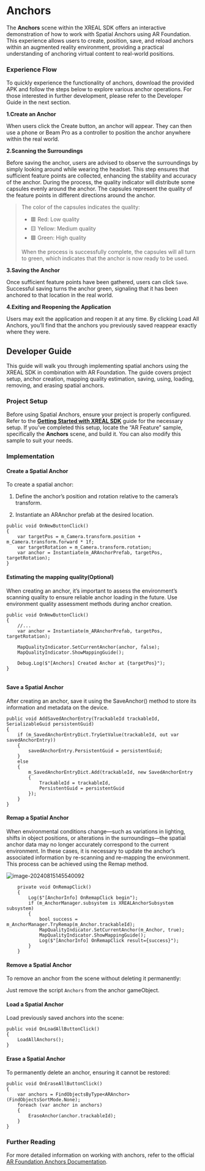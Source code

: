 # Anchors

The **Anchors** scene within the XREAL SDK offers an interactive demonstration of how to work with Spatial Anchors using AR Foundation. This experience allows users to create, position, save, and reload anchors within an augmented reality environment, providing a practical understanding of anchoring virtual content to real-world positions.

### Experience Flow

To quickly experience the functionality of anchors, download the provided APK and follow the steps below to explore various anchor operations. For those interested in further development, please refer to the Developer Guide in the next section.

**1.Create an Anchor** 

When users click the Create button, an anchor will appear. They can then use a phone or Beam Pro as a controller to position the anchor anywhere within the real world.

**2.Scanning the Surroundings** 

Before saving the anchor, users are advised to observe the surroundings by simply looking around while wearing the headset. This step ensures that sufficient feature points are collected, enhancing the stability and accuracy of the anchor. During the process, the quality indicator will distribute some capsules evenly around the anchor. The capsules represent the quality of the feature points in different directions around the anchor.

> The color of the capsules indicates the quality:
>
> - 🟥 Red: Low quality
> - 🟨 Yellow: Medium quality
> - 🟩 Green: High quality
>
> When the process is successfully complete, the capsules will all turn to green, which indicates that the anchor is now ready to be used.

**3.Saving the Anchor** 

Once sufficient feature points have been gathered, users can click `Save`. Successful saving turns the anchor green, signaling that it has been anchored to that location in the real world.

**4.Exiting and Reopening the Application** 

Users may exit the application and reopen it at any time. By clicking Load All Anchors, you’ll find that the anchors you previously saved reappear exactly where they were.

## Developer Guide

This guide will walk you through implementing spatial anchors using the XREAL SDK in combination with AR Foundation. The guide covers project setup, anchor creation, mapping quality estimation, saving, using, loading, removing, and erasing spatial anchors.

### Project Setup

Before using Spatial Anchors, ensure your project is properly configured. Refer to the [**Getting Started with XREAL SDK**](../02_Getting%20Started%20with%20XREAL%20SDK.md) guide for the necessary setup. If you’ve completed this setup, locate the “AR Feature” sample, specifically the **Anchors** scene, and build it. You can also modify this sample to suit your needs.

### Implementation

#### Create a Spatial Anchor

To create a spatial anchor:

1. Define the anchor’s position and rotation relative to the camera’s transform.

2. Instantiate an ARAnchor prefab at the desired location. 

```
public void OnNewButtonClick()
{
    var targetPos = m_Camera.transform.position + m_Camera.transform.forward * 1f;
    var targetRotation = m_Camera.transform.rotation;
    var anchor = Instantiate(m_ARAnchorPrefab, targetPos, targetRotation);
}
```

#### Estimating the mapping quality(Optional)

When creating an anchor, it’s important to assess the environment’s scanning quality to ensure reliable anchor loading in the future. Use environment quality assessment methods during anchor creation.

```
public void OnNewButtonClick()
{
    //...
    var anchor = Instantiate(m_ARAnchorPrefab, targetPos, targetRotation);
    
    MapQualityIndicator.SetCurrentAnchor(anchor, false);
    MapQualityIndicator.ShowMappingGuide();
    
    Debug.Log($"[Anchors] Created Anchor at {targetPos}");
}
    
```

#### Save a Spatial Anchor

After creating an anchor, save it using the SaveAnchor() method to store its information and metadata on the device.

```
public void AddSavedAnchorEntry(TrackableId trackableId, SerializableGuid persistentGuid)
{
    if (m_SavedAnchorEntryDict.TryGetValue(trackableId, out var savedAnchorEntry))
    {
        savedAnchorEntry.PersistentGuid = persistentGuid;
    }
    else
    {
        m_SavedAnchorEntryDict.Add(trackableId, new SavedAnchorEntry
        {
            TrackableId = trackableId,
            PersistentGuid = persistentGuid
        });
    }
}
```

#### Remap a Spatial Anchor

When environmental conditions change—such as variations in lighting, shifts in object positions, or alterations in the surroundings—the spatial anchor data may no longer accurately correspond to the current environment. In these cases, it is necessary to update the anchor’s associated information by re-scanning and re-mapping the environment. This process can be achieved using the Remap method.

![image-20240815145540092](https://pub-8dffc52979c34362aa2dbe3a43f0792a.r2.dev/image-20240815145540092.png)

```
    private void OnRemapClick()
    {
        Log($"[AnchorInfo] OnRemapClick begin");
        if (m_AnchorManager.subsystem is XREALAnchorSubsystem subsystem)
        {
            bool success = m_AnchorManager.TryRemap(m_Anchor.trackableId);
            MapQualityIndicator.SetCurrentAnchor(m_Anchor, true);
            MapQualityIndicator.ShowMappingGuide();
            Log($"[AnchorInfo] OnRemapClick result={success}");
        }
    }
```

#### Remove a Spatial Anchor

To remove an anchor from the scene without deleting it permanently: 

Just remove the script `Anchors` from the anchor gameObject.

#### Load a Spatial Anchor

Load previously saved anchors into the scene:

```
public void OnLoadAllButtonClick()
{
    LoadAllAnchors();
}
```

#### Erase a Spatial Anchor

To permanently delete an anchor, ensuring it cannot be restored:

```
public void OnEraseAllButtonClick()
{
    var anchors = FindObjectsByType<ARAnchor>(FindObjectsSortMode.None);
    foreach (var anchor in anchors)
    {
        EraseAnchor(anchor.trackableId);
    }
}
```

### Further Reading

For more detailed information on working with anchors, refer to the official [AR Foundation Anchors Documentation](https://docs.unity3d.com/Packages/com.unity.xr.arfoundation@6.0/manual/features/anchors.html).
